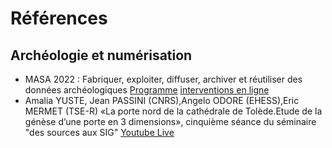 # Références



## Archéologie et numérisation

- MASA 2022 : Fabriquer, exploiter, diffuser, archiver et réutiliser des données archéologiques 
  [Programme](https://masa2022.sciencesconf.org/program)
  [interventions en ligne](https://masa.hypotheses.org/4470)
- Amalia YUSTE, Jean PASSINI (CNRS),Angelo ODORE (EHESS),Eric MERMET (TSE-R) «La porte nord de la cathédrale de Tolède.Etude de la génèse d’une porte en 3 dimensions»,  cinquième séance du séminaire "des sources aux SIG"
  [Youtube Live](https://www.youtube.com/channel/UCLHVUB9GNcXK3gKIj9X8g6g)



